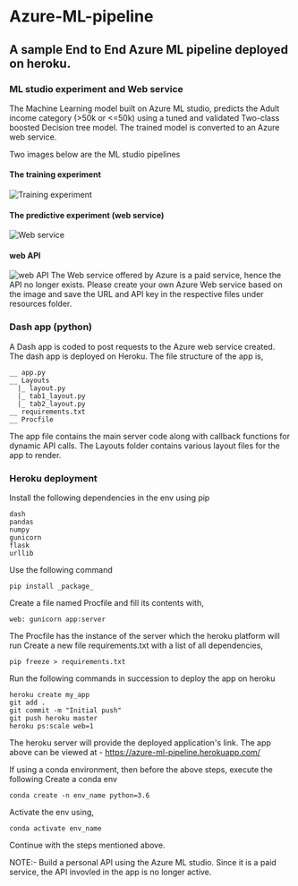 # Azure-ML-pipeline

## A sample End to End Azure ML pipeline deployed on heroku.

### ML studio experiment and Web service

The Machine Learning model built on Azure ML studio, predicts the Adult income category (>50k or <=50k) using a tuned and validated Two-class boosted Decision tree model. The trained model is converted to an Azure web service.

Two images below are the ML studio pipelines
#### The training experiment
![Training experiment](https://github.com/aishwarya250/Predictive-Machine-Learning-pipeline-with-Azure-ML-Studio/blob/main/Images/training.jpeg)
#### The predictive experiment (web service)
![Web service](https://github.com/aishwarya250/Predictive-Machine-Learning-pipeline-with-Azure-ML-Studio/blob/main/Images/web%20service.jpeg)
#### web API 
![web API]()
The Web service offered by Azure is a paid service, hence the API no longer exists. Please create your own Azure Web service based on the image and save the URL and API key in the respective files under resources folder.

### Dash app (python)

A Dash app is coded to post requests to the Azure web service created. The dash app is deployed on Heroku.
The file structure of the app is,

    __ app.py
    __ Layouts
      |_ layout.py
      |_ tab1_layout.py
      |_ tab2_layout.py
    __ requirements.txt
    __ Procfile
    
The app file contains the main server code along with callback functions for dynamic API calls.
The Layouts folder contains various layout files for the app to render.

### Heroku deployment

Install the following dependencies in the env using pip

    dash
    pandas
    numpy
    gunicorn
    flask
    urllib

Use the following command

    pip install _package_
    
Create a file named Procfile and fill its contents with,

    web: gunicorn app:server

The Procfile has the instance of the server which the heroku platform will run
Create a new file requirements.txt with a list of all dependencies,

    pip freeze > requirements.txt
    
Run the following commands in succession to deploy the app on heroku

    heroku create my_app
    git add .
    git commit -m "Initial push"
    git push heroku master
    heroku ps:scale web=1
    
The heroku server will provide the deployed application's link.
The app above can be viewed at - https://azure-ml-pipeline.herokuapp.com/

If using a conda environment, then before the above steps, execute the following
Create a conda env
 
    conda create -n env_name python=3.6
    
Activate the env using,

    conda activate env_name
    
Continue with the steps mentioned above.

NOTE:- Build a personal API using the Azure ML studio. Since it is a paid service, the API invovled in the app is no longer active.
